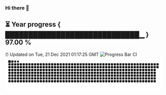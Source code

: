 ### Hi there 👋
⏳ Year progress { █████████████████████████████▁ } 97.00 %
---
⏰ Updated on Tue, 21 Dec 2021 01:17:25 GMT
![Progress Bar CI](https://github.com/liununu/liununu/workflows/Progress%20Bar%20CI/badge.svg)
![](https://raw.githubusercontent.com/coder-Zzx/coder-Zzx/main/assets/github-contribution-grid-snake.svg)
